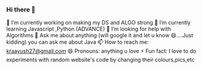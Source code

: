 ### Hi there 👋

 🔭 I’m currently working on making my DS and ALGO strong
 🌱 I’m currently learning Javascript ,Python (ADVANCE)
 🤔 I’m looking for help with Algorithms
 💬 Ask me about anything (will google it and let u know 😄....Just kidding) you can ask me about Java
 📫 How to reach me: kraayush27@gmail.com
 😄 Pronouns: anything u love
 ⚡ Fun fact: I love to do experiments with random website's code by changing their colours,pics,etc

